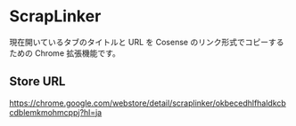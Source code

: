 # ScrapLinker

現在開いているタブのタイトルと URL を Cosense のリンク形式でコピーするための Chrome 拡張機能です。

## Store URL

https://chrome.google.com/webstore/detail/scraplinker/okbecedhlfhaldkcbcdblemkmohmcppj?hl=ja

